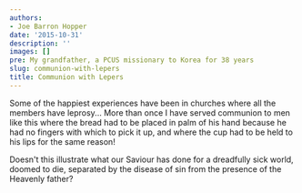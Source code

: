 ```yaml
---
authors:
- Joe Barron Hopper
date: '2015-10-31'
description: ''
images: []
pre: My grandfather, a PCUS missionary to Korea for 38 years
slug: communion-with-lepers
title: Communion with Lepers
---
```


Some of the happiest experiences have been in churches where all the members have leprosy... More than once I have served communion to men like this where the bread had to be placed in palm of his hand because he had no fingers with which to pick it up, and where the cup had to be held to his lips for the same reason!

Doesn't this illustrate what our Saviour has done for a dreadfully sick world, doomed to die, separated by the disease of sin from the presence of the Heavenly father?
